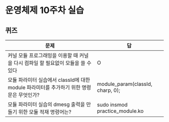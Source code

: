 # 운영체제 10주차 실습

## 퀴즈

| 문제                                                                                     | 답                               |
| ---------------------------------------------------------------------------------------- | -------------------------------- |
| 커널 모듈 프로그래밍을 이용할 때 커널을 다시 컴파일 할 필요없이 모듈을 쓸 수 있다        | O                                |
| 모듈 파라미터 실습에서 classId에 대한 module 파라미터를 추가하기 위한 명령문은 무엇인가? | module_param(classId, charp, 0); |
| 모듈 파라미터 실습의 dmesg 출력을 만들기 위한 모듈 적재 명령어는?                        | sudo insmod practice_module.ko   |
